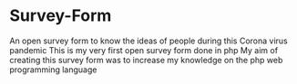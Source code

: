 # Survey-Form
An open survey form to know the ideas of people during this Corona virus pandemic
This is my very first open survey form done in php
My aim of creating this survey form was to increase my knowledge on the php web programming language
